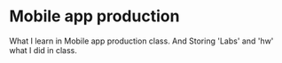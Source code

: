 # Mobile app production
What I learn in Mobile app production class.
And Storing 'Labs' and 'hw' what I did in class.
